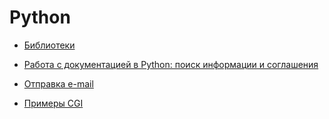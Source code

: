 # Python

- [Библиотеки](library)
  
- [Работа с документацией в Python: поиск информации и соглашения](https://proglib.io/p/python-docs/)
- [Отправка e-mail](email)
- [Примеры CGI](cgi-examples)
